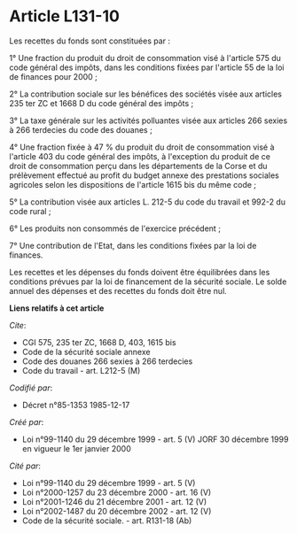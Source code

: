 # Article L131-10

Les recettes du fonds sont constituées par :

1° Une fraction du produit du droit de consommation visé à l'article 575 du code général des impôts, dans les conditions
fixées par l'article 55 de la loi de finances pour 2000 ;

2° La contribution sociale sur les bénéfices des sociétés visée aux articles 235 ter ZC et 1668 D du code général des
impôts ;

3° La taxe générale sur les activités polluantes visée aux articles 266 sexies à 266 terdecies du code des douanes ;

4° Une fraction fixée à 47 % du produit du droit de consommation visé à l'article 403 du code général des impôts, à
l'exception du produit de ce droit de consommation perçu dans les départements de la Corse et du prélèvement effectué au
profit du budget annexe des prestations sociales agricoles selon les dispositions de l'article 1615 bis du même code ;

5° La contribution visée aux articles L. 212-5 du code du travail et 992-2 du code rural ;

6° Les produits non consommés de l'exercice précédent ;

7° Une contribution de l'Etat, dans les conditions fixées par la loi de finances.

Les recettes et les dépenses du fonds doivent être équilibrées dans les conditions prévues par la loi de financement de la
sécurité sociale. Le solde annuel des dépenses et des recettes du fonds doit être nul.

**Liens relatifs à cet article**

_Cite_:

  - CGI 575, 235 ter ZC, 1668 D, 403, 1615 bis
  - Code de la sécurité sociale annexe
  - Code des douanes 266 sexies à 266 terdecies
  - Code du travail - art. L212-5 (M)

_Codifié par_:

  - Décret n°85-1353 1985-12-17

_Créé par_:

  - Loi n°99-1140 du 29 décembre 1999 - art. 5 (V) JORF 30 décembre 1999 en vigueur le 1er janvier 2000

_Cité par_:

  - Loi n°99-1140 du 29 décembre 1999 - art. 5 (V)
  - Loi n°2000-1257 du 23 décembre 2000 - art. 16 (V)
  - Loi n°2001-1246 du 21 décembre 2001 - art. 12 (V)
  - Loi n°2002-1487 du 20 décembre 2002 - art. 12 (V)
  - Code de la sécurité sociale. - art. R131-18 (Ab)
